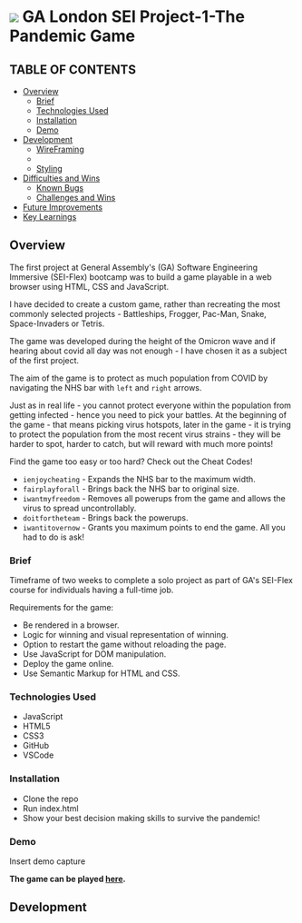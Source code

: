 # ![](https://ga-dash.s3.amazonaws.com/production/assets/logo-9f88ae6c9c3871690e33280fcf557f33.png) GA London SEI Project-1-The Pandemic Game

## TABLE OF CONTENTS

- [Overview](#overview)
  - [Brief](#brief)
  - [Technologies Used](#technologies)
  - [Installation](#installation)
  - [Demo](#demo)
- [Development](#development)
  - [WireFraming](#planning)
  - 
  - [Styling](#styling)
- [Difficulties and Wins](#difficulties-wins)
  - [Known Bugs](#bugs)
  - [Challenges and Wins](#challenges-wins)
- [Future Improvements](#future-improvements)
- [Key Learnings](#key-learnings)

## <a name='overview'>Overview</a>

The first project at General Assembly's (GA) Software Engineering Immersive (SEI-Flex) bootcamp was to build a game playable in a web browser using HTML, CSS and JavaScript.

I have decided to create a custom game, rather than recreating the most commonly selected projects - Battleships, Frogger, Pac-Man, Snake, Space-Invaders or Tetris.

The game was developed during the height of the Omicron wave and if hearing about covid all day was not enough - I have chosen it as a subject of the first project.

The aim of the game is to protect as much population from COVID by navigating the NHS bar with `left` and `right` arrows.

Just as in real life - you cannot protect everyone within the population from getting infected - hence you need to pick your battles. At the beginning of the game - that means picking virus hotspots, later in the game - it is trying to protect the population from the most recent virus strains - they will be harder to spot, harder to catch, but will reward with much more points!

Find the game too easy or too hard? Check out the Cheat Codes!
* `ienjoycheating` - Expands the NHS bar to the maximum width.
* `fairplayforall` - Brings back the NHS bar to original size.
* `iwantmyfreedom` - Removes all powerups from the game and allows the virus to spread uncontrollably.
* `doitfortheteam` - Brings back the powerups.
* `iwantitovernow` - Grants you maximum points to end the game. All you had to do is ask!

### <a name='brief'>Brief</a>

Timeframe of two weeks to complete a solo project as part of GA's SEI-Flex course for individuals having a full-time job.

Requirements for the game:

* Be rendered in a browser.
* Logic for winning and visual representation of winning.
* Option to restart the game without reloading the page.
* Use JavaScript for DOM manipulation.
* Deploy the game online.
* Use Semantic Markup for HTML and CSS.

### <a name='technologies'>Technologies Used</a>

* JavaScript
* HTML5
* CSS3
* GitHub
* VSCode

### <a name='installation'>Installation</a>

* Clone the repo
* Run index.html
* Show your best decision making skills to survive the pandemic!
  
### <a name='demo'>Demo</a>

Insert demo capture

**The game can be played [here](https://rodages.github.io/Project-One-The-Pandemic-Game/).**

## <a name='development'>Development</a>
